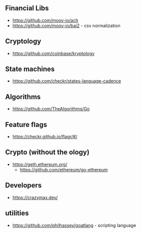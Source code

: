 
## Financial Libs
* https://github.com/moov-io/ach
* https://github.com/moov-io/bai2 - csv normalization 

## Cryptology 
* https://github.com/coinbase/kryptology

## State machines
* https://github.com/checkr/states-language-cadence

## Algorithms
* https://github.com/TheAlgorithms/Go

## Feature flags
* https://checkr.github.io/flagr/#/

## Crypto (without the ology)
* https://geth.ethereum.org/
    * https://github.com/ethereum/go-ethereum

## Developers
* https://crazymax.dev/

## utilities
* https://github.com/philhassey/goatlang - scripting language